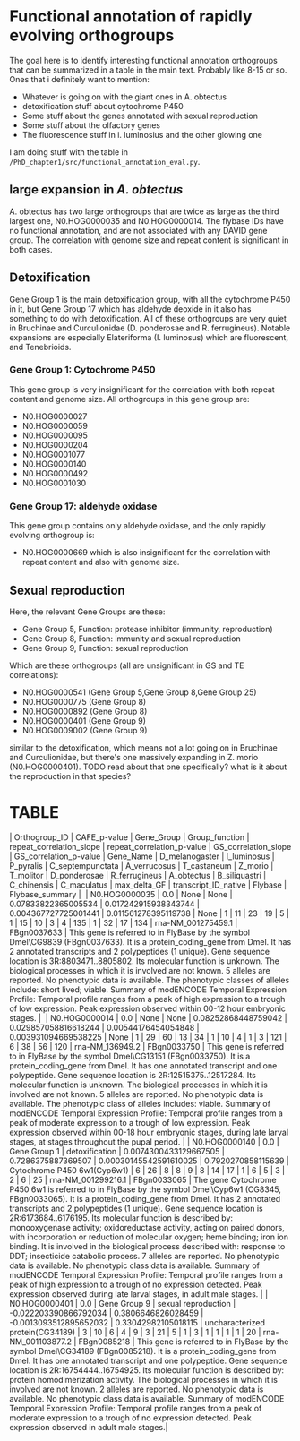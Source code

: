 # Functional annotation of rapidly evolving orthogroups

The goal here is to identify interesting functional annotation orthogroups that can be summarized in a table in the main text. Probably like 8-15 or so. Ones that i definitely want to mention:

* Whatever is going on with the giant ones in A. obtectus
* detoxification stuff about cytochrome P450
* Some stuff about the genes annotated with sexual reproduction
* Some stuff about the olfactory genes
* The fluorescence stuff in i. luminosius and the other glowing one

I am doing stuff with the table in `/PhD_chapter1/src/functional_annotation_eval.py`. 

## large expansion in *A. obtectus*

A. obtectus has two large orthogroups that are twice as large as the third largest one, N0.HOG0000035 and N0.HOG0000014. The flybase IDs have no functional annotation, and are not associated with any DAVID gene group. The correlation with genome size and repeat content is significant in both cases.

## Detoxification

Gene Group 1 is the main detoxification group, with all the cytochrome P450 in it, but Gene Group 17 which has aldehyde deoxide in it also has something to do with detoxification. All of these orthogroups are very quiet in Bruchinae and Curculionidae (D. ponderosae and R. ferrugineus). Notable expansions are especially Elateriforma (I. luminosus) which are fluorescent, and Tenebrioids.

### Gene Group 1: Cytochrome P450

This gene group is very insignificant for the correlation with both repeat content and genome size. All orthogroups in this gene group are: 
* N0.HOG0000027
* N0.HOG0000059
* N0.HOG0000095
* N0.HOG0000204
* N0.HOG0001077
* N0.HOG0000140
* N0.HOG0000492
* N0.HOG0001030

### Gene Group 17: aldehyde oxidase

This gene group contains only aldehyde oxidase, and the only rapidly evolving orthogroup is:
* N0.HOG0000669
which is also insignificant for the correlation with repeat content and also with genome size.

## Sexual reproduction

Here, the relevant Gene Groups are these:

* Gene Group 5, Function: protease inhibitor (immunity, reproduction)
* Gene Group 8, Function: immunity and sexual reproduction
* Gene Group 9, Function: sexual reproduction

Which are these orthogroups (all are unsignificant in GS and TE correlations):
* N0.HOG0000541 (Gene Group 5,Gene Group 8,Gene Group 25)
* N0.HOG0000775 (Gene Group 8)
* N0.HOG0000892 (Gene Group 8)
* N0.HOG0000401 (Gene Group 9) 
* N0.HOG0009002 (Gene Group 9)

similar to the detoxification, which means not a lot going on in Bruchinae and Curculionidae, but there's one massively expanding in Z. morio (N0.HOG0000401). TODO read about that one specifically? what is it about the reproduction in that species?



# TABLE

| Orthogroup_ID | CAFE_p-value | Gene_Group | Group_function | repeat_correlation_slope | repeat_correlation_p-value | GS_correlation_slope | GS_correlation_p-value | Gene_Name | D_melanogaster | I_luminosus | P_pyralis | C_septempunctata | A_verrucosus | T_castaneum | Z_morio | T_molitor | D_ponderosae | R_ferrugineus | A_obtectus | B_siliquastri | C_chinensis | C_maculatus | max_delta_GF | transcript_ID_native | Flybase | Flybase_summary | 
| N0.HOG0000035 | 0.0 | None | None | 0.07833822365005534 | 0.017242915938343744 | 0.004367727725001441 | 0.011561278395119738 | None | 1 | 11 | 23 | 19 | 5 | 1 | 15 | 10 | 3 | 4 | 135 | 1 | 32 | 17 | 134 | rna-NM_001275459.1 | FBgn0037633 | This gene is referred to in FlyBase by the symbol Dmel\CG9839 (FBgn0037633). It is a protein_coding_gene from Dmel. It has 2 annotated transcripts and 2 polypeptides (1 unique). Gene sequence location is 3R:8803471..8805802. Its molecular function is unknown. The biological processes in which it is involved are not known. 5 alleles are reported. No phenotypic data is available. The phenotypic classes of alleles include: short lived; viable. Summary of modENCODE Temporal Expression Profile:  Temporal profile ranges from a peak of high expression to a trough of low expression.  Peak expression observed within 00-12 hour embryonic stages. | 
| N0.HOG0000014 | 0.0 | None | None | 0.08252868448759042 | 0.029857058816618244 | 0.00544176454054848 | 0.003931094669538225 | None | 1 | 29 | 60 | 13 | 34 | 1 | 10 | 4 | 1 | 3 | 121 | 6 | 38 | 56 | 120 | rna-NM_136949.2 | FBgn0033750 | This gene is referred to in FlyBase by the symbol Dmel\CG13151 (FBgn0033750). It is a protein_coding_gene from Dmel. It has one annotated transcript and one polypeptide. Gene sequence location is 2R:12515375..12517284. Its molecular function is unknown. The biological processes in which it is involved are not known. 5 alleles are reported. No phenotypic data is available. The phenotypic class of alleles includes: viable. Summary of modENCODE Temporal Expression Profile:  Temporal profile ranges from a peak of moderate expression to a trough of low expression.  Peak expression observed within 00-18 hour embryonic stages, during late larval stages, at stages throughout the pupal period. |
| N0.HOG0000140 | 0.0 | Gene Group 1 | detoxification | 0.0074300433129667505 | 0.7286375887369507 | 0.00030145542591610025 | 0.7920270858115639 | Cytochrome P450 6w1(Cyp6w1) | 6 | 26 | 8 | 8 | 9 | 8 | 14 | 17 | 1 | 6 | 5 | 3 | 2 | 6 | 25 | rna-NM_001299216.1 | FBgn0033065 | The gene Cytochrome P450 6w1 is referred to in FlyBase by the symbol Dmel\Cyp6w1 (CG8345, FBgn0033065). It is a protein_coding_gene from Dmel. It has 2 annotated transcripts and 2 polypeptides (1 unique). Gene sequence location is 2R:6173684..6176195. Its molecular function is described by: monooxygenase activity; oxidoreductase activity, acting on paired donors, with incorporation or reduction of molecular oxygen; heme binding; iron ion binding. It is involved in the biological process described with: response to DDT; insecticide catabolic process. 7 alleles are reported. No phenotypic data is available. No phenotypic class data is available. Summary of modENCODE Temporal Expression Profile:  Temporal profile ranges from a peak of high expression to a trough of no expression detected.  Peak expression observed during late larval stages, in adult male stages. |
| N0.HOG0000401 | 0.0 | Gene Group 9 | sexual reproduction | -0.022203390866792034 | 0.3806646826028459 | -0.0013093512895652032 | 0.33042982105018115 | uncharacterized protein(CG34189) | 3 | 10 | 6 | 4 | 9 | 3 | 21 | 5 | 1 | 3 | 1 | 1 | 1 | 1 | 20 | rna-NM_001103877.2 | FBgn0085218 | This gene is referred to in FlyBase by the symbol Dmel\CG34189 (FBgn0085218). It is a protein_coding_gene from Dmel. It has one annotated transcript and one polypeptide. Gene sequence location is 2R:16754444..16754925. Its molecular function is described by: protein homodimerization activity. The biological processes in which it is involved are not known. 2 alleles are reported. No phenotypic data is available. No phenotypic class data is available. Summary of modENCODE Temporal Expression Profile:  Temporal profile ranges from a peak of moderate expression to a trough of no expression detected.  Peak expression observed in adult male stages.| 